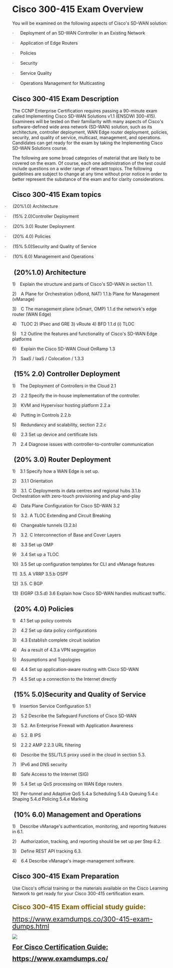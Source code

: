 <h1 class="MsoTitle"><strong style="mso-bidi-font-weight: normal;">Cisco 300-415 Exam Overview</strong></h1><p class="MsoNormal">You will be examined on the following aspects of Cisco's SD-WAN solution:</p><p><!-- [if !supportLists]--><span style="font-family: Symbol; mso-fareast-font-family: Symbol; mso-bidi-font-family: Symbol;"><span style="mso-list: Ignore;">&middot;<span style="font: 7.0pt 'Times New Roman';">&nbsp;&nbsp;&nbsp;&nbsp;&nbsp;&nbsp;&nbsp;&nbsp; </span></span></span><!--[endif]-->Deployment of an SD-WAN Controller in an Existing Network</p><p><!-- [if !supportLists]--><span style="font-family: Symbol; mso-fareast-font-family: Symbol; mso-bidi-font-family: Symbol;"><span style="mso-list: Ignore;">&middot;<span style="font: 7.0pt 'Times New Roman';">&nbsp;&nbsp;&nbsp;&nbsp;&nbsp;&nbsp;&nbsp;&nbsp; </span></span></span><!--[endif]-->Application of Edge Routers</p><p><!-- [if !supportLists]--><span style="font-family: Symbol; mso-fareast-font-family: Symbol; mso-bidi-font-family: Symbol;"><span style="mso-list: Ignore;">&middot;<span style="font: 7.0pt 'Times New Roman';">&nbsp;&nbsp;&nbsp;&nbsp;&nbsp;&nbsp;&nbsp;&nbsp; </span></span></span><!--[endif]-->Policies</p><p><!-- [if !supportLists]--><span style="font-family: Symbol; mso-fareast-font-family: Symbol; mso-bidi-font-family: Symbol;"><span style="mso-list: Ignore;">&middot;<span style="font: 7.0pt 'Times New Roman';">&nbsp;&nbsp;&nbsp;&nbsp;&nbsp;&nbsp;&nbsp;&nbsp; </span></span></span><!--[endif]-->Security</p><p><!-- [if !supportLists]--><span style="font-family: Symbol; mso-fareast-font-family: Symbol; mso-bidi-font-family: Symbol;"><span style="mso-list: Ignore;">&middot;<span style="font: 7.0pt 'Times New Roman';">&nbsp;&nbsp;&nbsp;&nbsp;&nbsp;&nbsp;&nbsp;&nbsp; </span></span></span><!--[endif]-->Service Quality</p><p><!-- [if !supportLists]--><span style="font-family: Symbol; mso-fareast-font-family: Symbol; mso-bidi-font-family: Symbol;"><span style="mso-list: Ignore;">&middot;<span style="font: 7.0pt 'Times New Roman';">&nbsp;&nbsp;&nbsp;&nbsp;&nbsp;&nbsp;&nbsp;&nbsp; </span></span></span><!--[endif]-->Operations Management for Multicasting</p><h2 class="MsoNormal"><strong style="mso-bidi-font-weight: normal;"><span style="font-size: 16.0pt; line-height: 107%;">Cisco 300-415 Exam Description</span></strong></h2><p class="MsoNormal">The CCNP Enterprise Certification requires passing a 90-minute exam called Implementing Cisco SD-WAN Solutions v1.1 (ENSDWI 300-415). Examinees will be tested on their familiarity with many aspects of Cisco's software-defined wide area network (SD-WAN) solution, such as its architecture, controller deployment, WAN Edge router deployment, policies, security, and quality of service, multicast, management, and operations. Candidates can get ready for the exam by taking the Implementing Cisco SD-WAN Solutions course.</p><p class="MsoNormal">The following are some broad categories of material that are likely to be covered on the exam. Of course, each one administration of the test could include questions on a wider range of relevant topics. The following guidelines are subject to change at any time without prior notice in order to better represent the substance of the exam and for clarity considerations.</p><h2 class="MsoNormal"><strong style="mso-bidi-font-weight: normal;"><span style="font-size: 16.0pt; line-height: 107%;">Cisco 300-415 Exam topics</span></strong></h2><p class="MsoListParagraphCxSpFirst" style="text-indent: -.25in; mso-list: l5 level1 lfo2;"><!-- [if !supportLists]--><span style="font-family: Symbol; mso-fareast-font-family: Symbol; mso-bidi-font-family: Symbol;"><span style="mso-list: Ignore;">&middot;<span style="font: 7.0pt 'Times New Roman';">&nbsp;&nbsp;&nbsp;&nbsp;&nbsp;&nbsp;&nbsp;&nbsp; </span></span></span><!--[endif]-->(20%1.0) Architecture</p><p class="MsoListParagraphCxSpMiddle" style="text-indent: -.25in; mso-list: l5 level1 lfo2;"><!-- [if !supportLists]--><span style="font-family: Symbol; mso-fareast-font-family: Symbol; mso-bidi-font-family: Symbol;"><span style="mso-list: Ignore;">&middot;<span style="font: 7.0pt 'Times New Roman';">&nbsp;&nbsp;&nbsp;&nbsp;&nbsp;&nbsp;&nbsp;&nbsp; </span></span></span><!--[endif]-->(15% 2.0)Controller Deployment</p><p class="MsoListParagraphCxSpMiddle" style="text-indent: -.25in; mso-list: l5 level1 lfo2;"><!-- [if !supportLists]--><span style="font-family: Symbol; mso-fareast-font-family: Symbol; mso-bidi-font-family: Symbol;"><span style="mso-list: Ignore;">&middot;<span style="font: 7.0pt 'Times New Roman';">&nbsp;&nbsp;&nbsp;&nbsp;&nbsp;&nbsp;&nbsp;&nbsp; </span></span></span><!--[endif]-->(20% 3.0) Router Deployment</p><p class="MsoListParagraphCxSpMiddle" style="text-indent: -.25in; mso-list: l5 level1 lfo2;"><!-- [if !supportLists]--><span style="font-family: Symbol; mso-fareast-font-family: Symbol; mso-bidi-font-family: Symbol;"><span style="mso-list: Ignore;">&middot;<span style="font: 7.0pt 'Times New Roman';">&nbsp;&nbsp;&nbsp;&nbsp;&nbsp;&nbsp;&nbsp;&nbsp; </span></span></span><!--[endif]-->(20% 4.0) Policies</p><p class="MsoListParagraphCxSpMiddle" style="text-indent: -.25in; mso-list: l5 level1 lfo2;"><!-- [if !supportLists]--><span style="font-family: Symbol; mso-fareast-font-family: Symbol; mso-bidi-font-family: Symbol;"><span style="mso-list: Ignore;">&middot;<span style="font: 7.0pt 'Times New Roman';">&nbsp;&nbsp;&nbsp;&nbsp;&nbsp;&nbsp;&nbsp;&nbsp; </span></span></span><!--[endif]-->(15% 5.0)Security and Quality of Service</p><p class="MsoListParagraphCxSpLast" style="text-indent: -.25in; mso-list: l5 level1 lfo2;"><!-- [if !supportLists]--><span style="font-family: Symbol; mso-fareast-font-family: Symbol; mso-bidi-font-family: Symbol;"><span style="mso-list: Ignore;">&middot;<span style="font: 7.0pt 'Times New Roman';">&nbsp;&nbsp;&nbsp;&nbsp;&nbsp;&nbsp;&nbsp;&nbsp; </span></span></span><!--[endif]-->(10% 6.0) Management and Operations</p><h2 class="MsoNormal"><strong style="mso-bidi-font-weight: normal;"><span style="font-size: 16.0pt; line-height: 107%;"><span style="mso-spacerun: yes;">&nbsp;</span>(20%1.0) Architecture</span></strong></h2><p><!-- [if !supportLists]--><span style="mso-bidi-font-family: Calibri; mso-bidi-theme-font: minor-latin;"><span style="mso-list: Ignore;">1)<span style="font: 7.0pt 'Times New Roman';">&nbsp;&nbsp;&nbsp;&nbsp;&nbsp; </span></span></span><!--[endif]-->Explain the structure and parts of Cisco's SD-WAN in section 1.1.</p><p><!-- [if !supportLists]--><span style="mso-bidi-font-family: Calibri; mso-bidi-theme-font: minor-latin;"><span style="mso-list: Ignore;">2)<span style="font: 7.0pt 'Times New Roman';">&nbsp;&nbsp;&nbsp;&nbsp;&nbsp; </span></span></span><!--[endif]-->A Plane for Orchestration (vBond, NAT) 1.1.b Plane for Management (vManage)</p><p><!-- [if !supportLists]--><span style="mso-bidi-font-family: Calibri; mso-bidi-theme-font: minor-latin;"><span style="mso-list: Ignore;">3)<span style="font: 7.0pt 'Times New Roman';">&nbsp;&nbsp;&nbsp;&nbsp;&nbsp; </span></span></span><!--[endif]-->C The management plane (vSmart, OMP) 1.1.d the network's edge router (WAN Edge)</p><p><!-- [if !supportLists]--><span style="mso-bidi-font-family: Calibri; mso-bidi-theme-font: minor-latin;"><span style="mso-list: Ignore;">4)<span style="font: 7.0pt 'Times New Roman';">&nbsp;&nbsp;&nbsp;&nbsp;&nbsp; </span></span></span><!--[endif]-->TLOC 2) IPsec and GRE 3) vRoute 4) BFD 1.1.d (i) TLOC</p><p><!-- [if !supportLists]--><span style="mso-bidi-font-family: Calibri; mso-bidi-theme-font: minor-latin;"><span style="mso-list: Ignore;">5)<span style="font: 7.0pt 'Times New Roman';">&nbsp;&nbsp;&nbsp;&nbsp;&nbsp; </span></span></span><!--[endif]-->1.2 Outline the features and functionality of Cisco's SD-WAN Edge platforms</p><p><!-- [if !supportLists]--><span style="mso-bidi-font-family: Calibri; mso-bidi-theme-font: minor-latin;"><span style="mso-list: Ignore;">6)<span style="font: 7.0pt 'Times New Roman';">&nbsp;&nbsp;&nbsp;&nbsp;&nbsp; </span></span></span><!--[endif]-->Explain the Cisco SD-WAN Cloud OnRamp 1.3</p><p><!-- [if !supportLists]--><span style="mso-bidi-font-family: Calibri; mso-bidi-theme-font: minor-latin;"><span style="mso-list: Ignore;">7)<span style="font: 7.0pt 'Times New Roman';">&nbsp;&nbsp;&nbsp;&nbsp;&nbsp; </span></span></span><!--[endif]-->SaaS / IaaS / Colocation / 1.3.3</p><h2 class="MsoNormal"><strong style="mso-bidi-font-weight: normal;"><span style="font-size: 16.0pt; line-height: 107%;"><span style="mso-spacerun: yes;">&nbsp;</span>(15% 2.0) Controller Deployment</span></strong></h2><p><!-- [if !supportLists]--><span style="mso-bidi-font-family: Calibri; mso-bidi-theme-font: minor-latin;"><span style="mso-list: Ignore;">1)<span style="font: 7.0pt 'Times New Roman';">&nbsp;&nbsp;&nbsp;&nbsp;&nbsp; </span></span></span><!--[endif]-->The Deployment of Controllers in the Cloud 2.1</p><p><!-- [if !supportLists]--><span style="mso-bidi-font-family: Calibri; mso-bidi-theme-font: minor-latin;"><span style="mso-list: Ignore;">2)<span style="font: 7.0pt 'Times New Roman';">&nbsp;&nbsp;&nbsp;&nbsp;&nbsp; </span></span></span><!--[endif]-->2.2 Specify the in-house implementation of the controller.</p><p><!-- [if !supportLists]--><span style="mso-bidi-font-family: Calibri; mso-bidi-theme-font: minor-latin;"><span style="mso-list: Ignore;">3)<span style="font: 7.0pt 'Times New Roman';">&nbsp;&nbsp;&nbsp;&nbsp;&nbsp; </span></span></span><!--[endif]-->KVM and Hypervisor hosting platform 2.2.a</p><p><!-- [if !supportLists]--><span style="mso-bidi-font-family: Calibri; mso-bidi-theme-font: minor-latin;"><span style="mso-list: Ignore;">4)<span style="font: 7.0pt 'Times New Roman';">&nbsp;&nbsp;&nbsp;&nbsp;&nbsp; </span></span></span><!--[endif]-->Putting in Controls 2.2.b</p><p><!-- [if !supportLists]--><span style="mso-bidi-font-family: Calibri; mso-bidi-theme-font: minor-latin;"><span style="mso-list: Ignore;">5)<span style="font: 7.0pt 'Times New Roman';">&nbsp;&nbsp;&nbsp;&nbsp;&nbsp; </span></span></span><!--[endif]-->Redundancy and scalability, section 2.2.c</p><p><!-- [if !supportLists]--><span style="mso-bidi-font-family: Calibri; mso-bidi-theme-font: minor-latin;"><span style="mso-list: Ignore;">6)<span style="font: 7.0pt 'Times New Roman';">&nbsp;&nbsp;&nbsp;&nbsp;&nbsp; </span></span></span><!--[endif]-->2.3 Set up device and certificate lists</p><p><!-- [if !supportLists]--><span style="mso-bidi-font-family: Calibri; mso-bidi-theme-font: minor-latin;"><span style="mso-list: Ignore;">7)<span style="font: 7.0pt 'Times New Roman';">&nbsp;&nbsp;&nbsp;&nbsp;&nbsp; </span></span></span><!--[endif]-->2.4 Diagnose issues with controller-to-controller communication</p><h2 class="MsoNormal"><strong style="mso-bidi-font-weight: normal;"><span style="font-size: 16.0pt; line-height: 107%;"><span style="mso-spacerun: yes;">&nbsp;</span>(20% 3.0) Router Deployment</span></strong></h2><p><!-- [if !supportLists]--><span style="mso-bidi-font-family: Calibri; mso-bidi-theme-font: minor-latin;"><span style="mso-list: Ignore;">1)<span style="font: 7.0pt 'Times New Roman';">&nbsp;&nbsp;&nbsp;&nbsp;&nbsp; </span></span></span><!--[endif]-->3.1 Specify how a WAN Edge is set up.</p><p><!-- [if !supportLists]--><span style="mso-bidi-font-family: Calibri; mso-bidi-theme-font: minor-latin;"><span style="mso-list: Ignore;">2)<span style="font: 7.0pt 'Times New Roman';">&nbsp;&nbsp;&nbsp;&nbsp;&nbsp; </span></span></span><!--[endif]-->3.1.1 Orientation</p><p><!-- [if !supportLists]--><span style="mso-bidi-font-family: Calibri; mso-bidi-theme-font: minor-latin;"><span style="mso-list: Ignore;">3)<span style="font: 7.0pt 'Times New Roman';">&nbsp;&nbsp;&nbsp;&nbsp;&nbsp; </span></span></span><!--[endif]-->3.1. C Deployments in data centres and regional hubs 3.1.b Orchestration with zero-touch provisioning and plug-and-play</p><p><!-- [if !supportLists]--><span style="mso-bidi-font-family: Calibri; mso-bidi-theme-font: minor-latin;"><span style="mso-list: Ignore;">4)<span style="font: 7.0pt 'Times New Roman';">&nbsp;&nbsp;&nbsp;&nbsp;&nbsp; </span></span></span><!--[endif]-->Data Plane Configuration for Cisco SD-WAN 3.2</p><p><!-- [if !supportLists]--><span style="mso-bidi-font-family: Calibri; mso-bidi-theme-font: minor-latin;"><span style="mso-list: Ignore;">5)<span style="font: 7.0pt 'Times New Roman';">&nbsp;&nbsp;&nbsp;&nbsp;&nbsp; </span></span></span><!--[endif]-->3.2. A TLOC Extending and Circuit Breaking</p><p><!-- [if !supportLists]--><span style="mso-bidi-font-family: Calibri; mso-bidi-theme-font: minor-latin;"><span style="mso-list: Ignore;">6)<span style="font: 7.0pt 'Times New Roman';">&nbsp;&nbsp;&nbsp;&nbsp;&nbsp; </span></span></span><!--[endif]-->Changeable tunnels (3.2.b)</p><p><!-- [if !supportLists]--><span style="mso-bidi-font-family: Calibri; mso-bidi-theme-font: minor-latin;"><span style="mso-list: Ignore;">7)<span style="font: 7.0pt 'Times New Roman';">&nbsp;&nbsp;&nbsp;&nbsp;&nbsp; </span></span></span><!--[endif]-->3.2. C Interconnection of Base and Cover Layers</p><p><!-- [if !supportLists]--><span style="mso-bidi-font-family: Calibri; mso-bidi-theme-font: minor-latin;"><span style="mso-list: Ignore;">8)<span style="font: 7.0pt 'Times New Roman';">&nbsp;&nbsp;&nbsp;&nbsp;&nbsp; </span></span></span><!--[endif]-->3.3 Set up OMP</p><p><!-- [if !supportLists]--><span style="mso-bidi-font-family: Calibri; mso-bidi-theme-font: minor-latin;"><span style="mso-list: Ignore;">9)<span style="font: 7.0pt 'Times New Roman';">&nbsp;&nbsp;&nbsp;&nbsp;&nbsp; </span></span></span><!--[endif]-->3.4 Set up a TLOC</p><p><!-- [if !supportLists]--><span style="mso-bidi-font-family: Calibri; mso-bidi-theme-font: minor-latin;"><span style="mso-list: Ignore;">10)<span style="font: 7.0pt 'Times New Roman';">&nbsp;&nbsp; </span></span></span><!--[endif]-->3.5 Set up configuration templates for CLI and vManage features</p><p><!-- [if !supportLists]--><span style="mso-bidi-font-family: Calibri; mso-bidi-theme-font: minor-latin;"><span style="mso-list: Ignore;">11)<span style="font: 7.0pt 'Times New Roman';">&nbsp;&nbsp; </span></span></span><!--[endif]-->3.5. A VRRP 3.5.b OSPF</p><p><!-- [if !supportLists]--><span style="mso-bidi-font-family: Calibri; mso-bidi-theme-font: minor-latin;"><span style="mso-list: Ignore;">12)<span style="font: 7.0pt 'Times New Roman';">&nbsp;&nbsp; </span></span></span><!--[endif]-->3.5. C BGP</p><p><!-- [if !supportLists]--><span style="mso-bidi-font-family: Calibri; mso-bidi-theme-font: minor-latin;"><span style="mso-list: Ignore;">13)<span style="font: 7.0pt 'Times New Roman';">&nbsp;&nbsp; </span></span></span><!--[endif]-->EIGRP (3.5.d) 3.6 Explain how Cisco SD-WAN handles multicast traffic.</p><h2 class="MsoNormal"><strong style="mso-bidi-font-weight: normal;"><span style="font-size: 16.0pt; line-height: 107%;"><span style="mso-spacerun: yes;">&nbsp;</span>(20% 4.0) Policies</span></strong></h2><p><!-- [if !supportLists]--><span style="mso-bidi-font-family: Calibri; mso-bidi-theme-font: minor-latin;"><span style="mso-list: Ignore;">1)<span style="font: 7.0pt 'Times New Roman';">&nbsp;&nbsp;&nbsp;&nbsp;&nbsp; </span></span></span><!--[endif]-->4.1 Set up policy controls</p><p><!-- [if !supportLists]--><span style="mso-bidi-font-family: Calibri; mso-bidi-theme-font: minor-latin;"><span style="mso-list: Ignore;">2)<span style="font: 7.0pt 'Times New Roman';">&nbsp;&nbsp;&nbsp;&nbsp;&nbsp; </span></span></span><!--[endif]-->4.2 Set up data policy configurations</p><p><!-- [if !supportLists]--><span style="mso-bidi-font-family: Calibri; mso-bidi-theme-font: minor-latin;"><span style="mso-list: Ignore;">3)<span style="font: 7.0pt 'Times New Roman';">&nbsp;&nbsp;&nbsp;&nbsp;&nbsp; </span></span></span><!--[endif]-->4.3 Establish complete circuit isolation</p><p><!-- [if !supportLists]--><span style="mso-bidi-font-family: Calibri; mso-bidi-theme-font: minor-latin;"><span style="mso-list: Ignore;">4)<span style="font: 7.0pt 'Times New Roman';">&nbsp;&nbsp;&nbsp;&nbsp;&nbsp; </span></span></span><!--[endif]-->As a result of 4.3.a VPN segregation</p><p><!-- [if !supportLists]--><span style="mso-bidi-font-family: Calibri; mso-bidi-theme-font: minor-latin;"><span style="mso-list: Ignore;">5)<span style="font: 7.0pt 'Times New Roman';">&nbsp;&nbsp;&nbsp;&nbsp;&nbsp; </span></span></span><!--[endif]-->Assumptions and Topologies</p><p><!-- [if !supportLists]--><span style="mso-bidi-font-family: Calibri; mso-bidi-theme-font: minor-latin;"><span style="mso-list: Ignore;">6)<span style="font: 7.0pt 'Times New Roman';">&nbsp;&nbsp;&nbsp;&nbsp;&nbsp; </span></span></span><!--[endif]-->4.4 Set up application-aware routing with Cisco SD-WAN</p><p><!-- [if !supportLists]--><span style="mso-bidi-font-family: Calibri; mso-bidi-theme-font: minor-latin;"><span style="mso-list: Ignore;">7)<span style="font: 7.0pt 'Times New Roman';">&nbsp;&nbsp;&nbsp;&nbsp;&nbsp; </span></span></span><!--[endif]-->4.5 Set up a connection to the Internet directly</p><h2 class="MsoNormal"><strong style="mso-bidi-font-weight: normal;"><span style="font-size: 16.0pt; line-height: 107%;"><span style="mso-spacerun: yes;">&nbsp;</span>(15% 5.0)Security and Quality of Service</span></strong></h2><p><!-- [if !supportLists]--><span style="mso-bidi-font-family: Calibri; mso-bidi-theme-font: minor-latin;"><span style="mso-list: Ignore;">1)<span style="font: 7.0pt 'Times New Roman';">&nbsp;&nbsp;&nbsp;&nbsp;&nbsp; </span></span></span><!--[endif]-->Insertion Service Configuration 5.1</p><p><!-- [if !supportLists]--><span style="mso-bidi-font-family: Calibri; mso-bidi-theme-font: minor-latin;"><span style="mso-list: Ignore;">2)<span style="font: 7.0pt 'Times New Roman';">&nbsp;&nbsp;&nbsp;&nbsp;&nbsp; </span></span></span><!--[endif]-->5.2 Describe the Safeguard Functions of Cisco SD-WAN</p><p><!-- [if !supportLists]--><span style="mso-bidi-font-family: Calibri; mso-bidi-theme-font: minor-latin;"><span style="mso-list: Ignore;">3)<span style="font: 7.0pt 'Times New Roman';">&nbsp;&nbsp;&nbsp;&nbsp;&nbsp; </span></span></span><!--[endif]-->5.2. An Enterprise Firewall with Application Awareness</p><p><!-- [if !supportLists]--><span style="mso-bidi-font-family: Calibri; mso-bidi-theme-font: minor-latin;"><span style="mso-list: Ignore;">4)<span style="font: 7.0pt 'Times New Roman';">&nbsp;&nbsp;&nbsp;&nbsp;&nbsp; </span></span></span><!--[endif]-->5.2. B IPS</p><p><!-- [if !supportLists]--><span style="mso-bidi-font-family: Calibri; mso-bidi-theme-font: minor-latin;"><span style="mso-list: Ignore;">5)<span style="font: 7.0pt 'Times New Roman';">&nbsp;&nbsp;&nbsp;&nbsp;&nbsp; </span></span></span><!--[endif]-->2.2.2 AMP 2.2.3 URL filtering</p><p><!-- [if !supportLists]--><span style="mso-bidi-font-family: Calibri; mso-bidi-theme-font: minor-latin;"><span style="mso-list: Ignore;">6)<span style="font: 7.0pt 'Times New Roman';">&nbsp;&nbsp;&nbsp;&nbsp;&nbsp; </span></span></span><!--[endif]-->Describe the SSL/TLS proxy used in the cloud in section 5.3.</p><p><!-- [if !supportLists]--><span style="mso-bidi-font-family: Calibri; mso-bidi-theme-font: minor-latin;"><span style="mso-list: Ignore;">7)<span style="font: 7.0pt 'Times New Roman';">&nbsp;&nbsp;&nbsp;&nbsp;&nbsp; </span></span></span><!--[endif]-->IPv6 and DNS security</p><p><!-- [if !supportLists]--><span style="mso-bidi-font-family: Calibri; mso-bidi-theme-font: minor-latin;"><span style="mso-list: Ignore;">8)<span style="font: 7.0pt 'Times New Roman';">&nbsp;&nbsp;&nbsp;&nbsp;&nbsp; </span></span></span><!--[endif]-->Safe Access to the Internet (SIG)</p><p><!-- [if !supportLists]--><span style="mso-bidi-font-family: Calibri; mso-bidi-theme-font: minor-latin;"><span style="mso-list: Ignore;">9)<span style="font: 7.0pt 'Times New Roman';">&nbsp;&nbsp;&nbsp;&nbsp;&nbsp; </span></span></span><!--[endif]-->5.4 Set up QoS processing on WAN Edge routers</p><p><!-- [if !supportLists]--><span style="mso-bidi-font-family: Calibri; mso-bidi-theme-font: minor-latin;"><span style="mso-list: Ignore;">10)<span style="font: 7.0pt 'Times New Roman';">&nbsp;&nbsp; </span></span></span><!--[endif]-->Per-tunnel and Adaptive QoS 5.4.a Scheduling 5.4.b Queuing 5.4.c Shaping 5.4.d Policing 5.4.e Marking</p><h2 class="MsoNormal"><strong style="mso-bidi-font-weight: normal;"><span style="font-size: 16.0pt; line-height: 107%;"><span style="mso-spacerun: yes;">&nbsp;</span>(10% 6.0) Management and Operations</span></strong></h2><p><!-- [if !supportLists]--><span style="mso-bidi-font-family: Calibri; mso-bidi-theme-font: minor-latin;"><span style="mso-list: Ignore;">1)<span style="font: 7.0pt 'Times New Roman';">&nbsp;&nbsp;&nbsp;&nbsp;&nbsp; </span></span></span><!--[endif]-->Describe vManage's authentication, monitoring, and reporting features in 6.1.</p><p><!-- [if !supportLists]--><span style="mso-bidi-font-family: Calibri; mso-bidi-theme-font: minor-latin;"><span style="mso-list: Ignore;">2)<span style="font: 7.0pt 'Times New Roman';">&nbsp;&nbsp;&nbsp;&nbsp;&nbsp; </span></span></span><!--[endif]-->Authorization, tracking, and reporting should be set up per Step 6.2.</p><p><!-- [if !supportLists]--><span style="mso-bidi-font-family: Calibri; mso-bidi-theme-font: minor-latin;"><span style="mso-list: Ignore;">3)<span style="font: 7.0pt 'Times New Roman';">&nbsp;&nbsp;&nbsp;&nbsp;&nbsp; </span></span></span><!--[endif]-->Define REST API tracking 6.3.</p><p><!-- [if !supportLists]--><span style="mso-bidi-font-family: Calibri; mso-bidi-theme-font: minor-latin;"><span style="mso-list: Ignore;">4)<span style="font: 7.0pt 'Times New Roman';">&nbsp;&nbsp;&nbsp;&nbsp;&nbsp; </span></span></span><!--[endif]-->6.4 Describe vManage's image-management software.</p><h2 class="MsoNormal"><strong style="mso-bidi-font-weight: normal;"><span style="font-size: 16.0pt; line-height: 107%;">Cisco 300-415 Exam Preparation</span></strong></h2><p class="MsoNormal">Use Cisco's official training or the materials available on the Cisco Learning Network to get ready for your Cisco 300-415 certification exam.</p><h3 class="MsoNormal"><span style="font-size: 16.0pt; line-height: 107%; color: #806000; mso-themecolor: accent4; mso-themeshade: 128;">Cisco 300-415 Exam official study guide:</span></h3><p><span style="font-size: 16.0pt; line-height: 107%; color: #806000; mso-themecolor: accent4; mso-themeshade: 128;"><a href="https://www.examdumps.co/300-415-exam-dumps.html">https://www.examdumps.co/300-415-exam-dumps.html</a></span></p><p><span style="font-size: 16.0pt; line-height: 107%; color: #806000; mso-themecolor: accent4; mso-themeshade: 128;"><img src="https://www.examdumps.co//images/banners/big-sale-20-percent-discount-offer-examdumps.jpg"></span></p><p class="MsoNormal"><a href="https://www.getbraindumps.com/"><strong style="mso-bidi-font-weight: normal;"><span style="font-size: 16.0pt; line-height: 107%;">For Cisco Certification Guide:</span></strong></a></p><p class="MsoNormal"><a href="https://www.examdumps.co/"><strong style="mso-bidi-font-weight: normal;"><span style="font-size: 16.0pt; line-height: 107%;">https://www.examdumps.co/</span></strong></a></p><p class="MsoNormal"><strong style="mso-bidi-font-weight: normal;"><span style="font-size: 16.0pt; line-height: 107%;">&nbsp;</span></strong></p>
